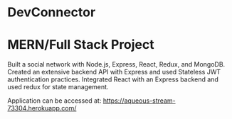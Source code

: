 # DevConnector
# MERN/Full Stack Project
Built a social network with Node.js, Express, React, Redux, and MongoDB.
Created an extensive backend API with Express and used Stateless JWT authentication practices.
Integrated React with an Express backend and used redux for state management.

Application can be accessed at: https://aqueous-stream-73304.herokuapp.com/
